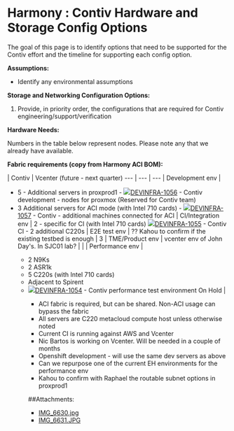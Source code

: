 # Harmony : Contiv Hardware and Storage Config Options

The goal of this page is to identify options that need to be supported for the Contiv effort and the timeline for supporting each config option.

**Assumptions:**

*   Identify any environmental assumptions

**Storage and Networking Configuration Options:**

1.  Provide, in priority order, the configurations that are required for Contiv engineering/support/verification

**Hardware Needs:**

Numbers in the table below represent nodes. Please note any that we already have available.

**Fabric requirements (copy from Harmony ACI BOM):**



  | Contiv | Vcenter (future - next quarter)
--- | --- | ---
| Development env | <ul><li>5 - Additional servers in proxprod1 - <span class="confluence-jim-macro jira-issue" data-jira-key="DEVINFRA-1056">[![](https://metacloud.jira.com/secure/viewavatar?size=xsmall&avatarId=10800&avatarType=issuetype)DEVINFRA-1056](https://metacloud.jira.com/browse/DEVINFRA-1056) - Contiv development - nodes for proxmox (Reserved for Contiv team)<li>3 Additional servers for ACI mode (with Intel 710 cards) - <span class="confluence-jim-macro jira-issue" data-jira-key="DEVINFRA-1057">[![](https://metacloud.jira.com/secure/viewavatar?size=xsmall&avatarId=10800&avatarType=issuetype)DEVINFRA-1057](https://metacloud.jira.com/browse/DEVINFRA-1057) - <span class="summary">Contiv - additional machines connected for ACI
| CI/Integration env | 2 - specific for CI (with Intel 710 cards) <span class="confluence-jim-macro jira-issue" data-jira-key="DEVINFRA-1055">[![](https://metacloud.jira.com/secure/viewavatar?size=xsmall&avatarId=10800&avatarType=issuetype)DEVINFRA-1055](https://metacloud.jira.com/browse/DEVINFRA-1055) - Contiv CI - 2 additional C220s 
| E2E test env | ?? Kahou to confirm if the existing testbed is enough | 3
| TME/Product env | vcenter env of John Day's. In SJC01 lab? | |
| Performance env | <ul><li>2 N9Ks<li>2 ASR1k<li>5 C220s (with Intel 710 cards)<li>Adjacent to Spirent<li><span class="confluence-jim-macro jira-issue" data-jira-key="DEVINFRA-1054">[![](https://metacloud.jira.com/secure/viewavatar?size=xsmall&avatarId=10800&avatarType=issuetype)DEVINFRA-1054](https://metacloud.jira.com/browse/DEVINFRA-1054) - <span class="summary">Contiv performance test environment</span> <span class="aui-lozenge aui-lozenge-subtle aui-lozenge-complete jira-macro-single-issue-export-pdf">On Hold</span> |


*   ACI fabric is required, but can be shared. Non-ACI usage can bypass the fabric
*   All servers are C220 metacloud compute host unless otherwise noted
*   Current CI is running against AWS and Vcenter
*   Nic Bartos is working on Vcenter. Will be needed in a couple of months
*   Openshift development - will use the same dev servers as above
*   Can we repurpose one of the current EH environments for the performance env
*   Kahou to confirm with Raphael the routable subnet options in proxprod1


##Attachments:
* [IMG_6630.jpg](../images/201588978/201588982.jpg)
* [IMG_6631.JPG](../images/201588978/201588985.jpg)